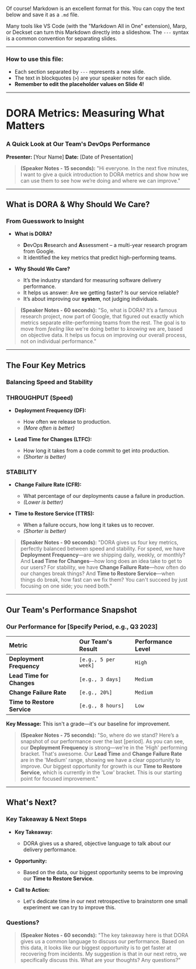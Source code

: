 Of course! Markdown is an excellent format for this. You can copy the text below and save it as a `.md` file.

Many tools like VS Code (with the "Markdown All in One" extension), Marp, or Deckset can turn this Markdown directly into a slideshow. The `---` syntax is a common convention for separating slides.

---

### **How to use this file:**
*   Each section separated by `---` represents a new slide.
*   The text in blockquotes (`>`) are your speaker notes for each slide.
*   **Remember to edit the placeholder values on Slide 4!**

---

# **DORA Metrics: Measuring What Matters**

### A Quick Look at Our Team's DevOps Performance

**Presenter:** [Your Name]
**Date:** [Date of Presentation]

> **(Speaker Notes - 15 seconds):** "Hi everyone. In the next five minutes, I want to give a quick introduction to DORA metrics and show how we can use them to see how we’re doing and where we can improve."

---

## **What is DORA & Why Should We Care?**

### From Guesswork to Insight

*   **What is DORA?**
    *   **D**evOps **R**esearch and **A**ssessment – a multi-year research program from Google.
    *   It identified the key metrics that predict high-performing teams.

*   **Why Should We Care?**
    *   It’s the industry standard for measuring software delivery performance.
    *   It helps us answer: Are we getting faster? Is our service reliable?
    *   It’s about improving our **system**, not judging individuals.

> **(Speaker Notes - 60 seconds):** "So, what is DORA? It’s a famous research project, now part of Google, that figured out exactly which metrics separate elite-performing teams from the rest. The goal is to move from *feeling* like we're doing better to *knowing* we are, based on objective data. It helps us focus on improving our overall process, not on individual performance."

---

## **The Four Key Metrics**

### Balancing Speed and Stability

### **THROUGHPUT (Speed)**

*   **Deployment Frequency (DF):**
    *   How often we release to production.
    *   *(More often is better)*

*   **Lead Time for Changes (LTFC):**
    *   How long it takes from a code commit to get into production.
    *   *(Shorter is better)*

### **STABILITY**

*   **Change Failure Rate (CFR):**
    *   What percentage of our deployments cause a failure in production.
    *   *(Lower is better)*

*   **Time to Restore Service (TTRS):**
    *   When a failure occurs, how long it takes us to recover.
    *   *(Shorter is better)*

> **(Speaker Notes - 90 seconds):** "DORA gives us four key metrics, perfectly balanced between speed and stability. For speed, we have **Deployment Frequency**—are we shipping daily, weekly, or monthly? And **Lead Time for Changes**—how long does an idea take to get to our users? For stability, we have **Change Failure Rate**—how often do our changes break things? And **Time to Restore Service**—when things do break, how fast can we fix them? You can't succeed by just focusing on one side; you need both."

---

## **Our Team's Performance Snapshot**

### Our Performance for [Specify Period, e.g., Q3 2023]

| Metric | Our Team's Result | Performance Level |
| :--- | :--- | :--- |
| **Deployment Frequency** | `[e.g., 5 per week]` | `High` |
| **Lead Time for Changes** | `[e.g., 3 days]` | `Medium` |
| **Change Failure Rate** | `[e.g., 20%]` | `Medium` |
| **Time to Restore Service** | `[e.g., 8 hours]` | `Low` |

**Key Message:** This isn't a grade—it's our baseline for improvement.

> **(Speaker Notes - 75 seconds):** "So, where do we stand? Here’s a snapshot of our performance over the last [period]. As you can see, our **Deployment Frequency** is strong—we're in the 'High' performing bracket. That's awesome. Our **Lead Time** and **Change Failure Rate** are in the 'Medium' range, showing we have a clear opportunity to improve. Our biggest opportunity for growth is our **Time to Restore Service**, which is currently in the 'Low' bracket. This is our starting point for focused improvement."

---

## **What's Next?**

### Key Takeaway & Next Steps

*   **Key Takeaway:**
    *   DORA gives us a shared, objective language to talk about our delivery performance.

*   **Opportunity:**
    *   Based on the data, our biggest opportunity seems to be improving our **Time to Restore Service**.

*   **Call to Action:**
    *   Let's dedicate time in our next retrospective to brainstorm one small experiment we can try to improve this.

### **Questions?**

> **(Speaker Notes - 60 seconds):** "The key takeaway here is that DORA gives us a common language to discuss our performance. Based on this data, it looks like our biggest opportunity is to get faster at recovering from incidents. My suggestion is that in our next retro, we specifically discuss this. What are your thoughts? Any questions?"
